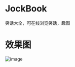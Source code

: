 # JockBook
笑话大全，可在线浏览笑话，趣图
# 效果图
![image](https://github.com/xiaoyuzdy/JockBook/blob/master/jock.gif)

